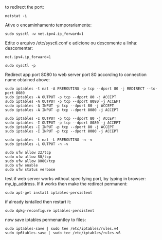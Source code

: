 
to redirect the port: 
~~~
netstat -i
~~~

Ative o encaminhamento temporariamente:

~~~
sudo sysctl -w net.ipv4.ip_forward=1

~~~

Edite o arquivo /etc/sysctl.conf e adicione ou descomente a linha: descomentar:

~~~
net.ipv4.ip_forward=1
~~~

~~~
sudo sysctl -p
~~~

Redirect app port 8080 to web server port 80 according to connection name obtained above:
~~~
sudo iptables -t nat -A PREROUTING -p tcp --dport 80 -j REDIRECT --to-port 8080
sudo iptables -A OUTPUT -p tcp --dport 80 -j ACCEPT
sudo iptables -A OUTPUT -p tcp --dport 8080 -j ACCEPT
sudo iptables -A INPUT -p tcp --dport 80 -j ACCEPT
sudo iptables -A INPUT -p tcp --dport 8080 -j ACCEPT

sudo iptables -I OUTPUT -p tcp --dport 80 -j ACCEPT
sudo iptables -I OUTPUT -p tcp --dport 8080 -j ACCEPT
sudo iptables -I INPUT -p tcp --dport 80 -j ACCEPT
sudo iptables -I INPUT -p tcp --dport 8080 -j ACCEPT

sudo iptables -t nat -L PREROUTING -n -v
sudo iptables -L OUTPUT -n -v

sudo ufw allow 22/tcp
sudo ufw allow 80/tcp
sudo ufw allow 8080/tcp
sudo ufw enable
sudo ufw status verbose
~~~

test if web server works without specifying port, by typing in browser: my_ip_address. If it works then make the redirect permanent:
~~~
sudo apt-get install iptables-persistent
~~~

if already isntalled then restart it:
~~~
sudo dpkg-reconfigure iptables-persistent
~~~

now save iptables permenantley to files:
~~~
sudo iptables-save | sudo tee /etc/iptables/rules.v4
sudo ip6tables-save | sudo tee /etc/iptables/rules.v6
~~~